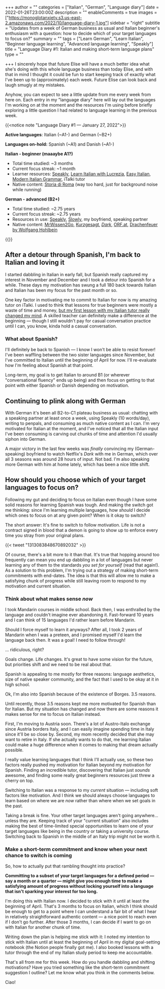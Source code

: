 +++
author = ""
categories = ["Italian", "German", "Language diary"]
date = 2022-01-26T23:00:00Z
description = ""
enableComments = true
images = ["https://monoglotanxiety.s3.us-east-2.amazonaws.com/2022/10/language-diary-1.jpg"]
sidebar = "right"
subtitle = "Updates from a week of German business as usual and Italian beginner's enthusiasm with a question: how to decide which of your target languages to focus on?"
summary = ""
tags = ["Learn German", "Learn Italian", "Beginner language learning", "Advanced language learning", "Speakly"]
title = "Language Diary #1: Italian and making short-term language plans"
type = ""

+++
I sincerely hope that future Elise will have a much better idea what she's doing with this whole language business than today Elise, and with that in mind I thought it could be fun to start keeping track of exactly what I've been up to (approximately) each week. Future Elise can look back and laugh smugly at my mistakes.

Anyhow, you can expect to see a little update from me every week from here on. Each entry in my "language diary" here will lay out the languages I'm  working on at the moment and the resources I'm using before briefly exploring a little question I had related to language learning in the previous week.

{{<notice note "Language Diary #1 — January 27, 2022">}}

**Active languages**: Italian (\~A1-) and German (\~B2+)

**Languages on-hold:** Spanish (\~A1) and Danish (\~A1-)

**Italian - beginner (maaaybe A1?)**

* Total time studied: \~3 months
* Current focus streak: \~1 month
* Learner resources: [Speakly](https://www.speakly.me/), [Learn Italian with Lucrezia](https://www.youtube.com/channel/UCnVc-IW8Q98qFmQcXla5FdQ), [Easy Italian](https://www.youtube.com/c/EasyItalian),  [Modern Italian Grammar](https://www.amazon.com/Modern-Italian-Grammar-Practical-Grammars/dp/0415331641), iTalki tutor
* Native content: [Storia di Roma](https://open.spotify.com/show/3LnjkcuweVaxa9eQ894oMC) (way too hard, just for background noise while running)

**German - advanced (B2+)**

* Total time studied: \~2.75 years
* Current focus streak: \~2.75 years
* Resources in use: [Speakly](https://www.speakly.me/), [Slowly](https://slowly.app/en/), my boyfriend, speaking partner
* Native content: [MrWissen2Go](https://www.youtube.com/user/MrWissen2go), [Kurzgesagt](https://www.youtube.com/c/KurzgesagtDE), [_Dark_](https://www.netflix.com/dk-en/title/80100172), [ORF.at](https://orf.at/), [Drachenfeuer by Wolfgang Hohlbein](https://www.amazon.com/Drachenfeuer-Wolfgang-Hohlbein/dp/3453180895)

{{</notice>}}

## After a detour through Spanish, I'm back to Italian and loving it

I started dabbling in Italian in early fall, but Spanish really captured my interest in November and December and I took a detour into Spanish for a while. These days my motivation has swung a full 180 back towards Italian and Italian has been my focus for the past month or so.

One key factor in motivating me to commit to Italian for now is my amazing tutor on iTalki. I used to think that lessons for true beginners were mostly a waste of time and money, [but my first lesson with my Italian tutor really changed my mind](https://www.monoglotanxiety.com/blog/is-it-worth-hiring-a-language-tutor-as-a-beginner/). A skilled teacher can definitely make a difference at the beginning — though I still wouldn't pay for casual conversation practice until I can, you know, kinda hold a casual conversation.

### What about Spanish?

I'll definitely be back to Spanish — I know I won't be able to resist forever! I've been waffling between the two sister languages since November, but I've committed to Italian until the beginning of April for now. I'll re-evaluate how I'm feeling about Spanish at that point.

Long-term, my goal is to get Italian to around B1 (or wherever "conversational fluency" ends up being) and then focus on getting to that point with either Spanish or Danish depending on motivation.

## Continuing to plink along with German

With German it's been all B2-to-C1 plateau business as usual: chatting with a speaking partner at least once a week, using Speakly (10 words/day), writing to penpals, and consuming as much native content as I can. I'm very motivated for Italian at the moment, and I've noticed that all the Italian input I've been consuming is carving out chunks of time and attention I'd usually siphon into  German.

A major victory in the last few weeks was _finally_ convincing my (German-speaking) boyfriend to watch Netflix's _Dark_ with me in German, which over all 3 seasons was around 28 hours of input. Not bad. I'm also speaking more German with him at home lately, which has been a nice little shift.

## How should you choose which of your target languages to focus on?

Following my gut and deciding to focus on Italian even though I have some solid reasons for learning Spanish was tough. And making the switch got me thinking: since I'm learning multiple languages, how _should_ I decide which ones to focus on at any given point? When is it okay to switch?

The short answer: It's fine to switch to follow motivation. Life is not a contract signed in blood that a demon is going to show up to enforce every time you stray from your original plans.

{{< tweet "1313083848670892032" >}}

Of course, there's a bit more to it than that. It's true that hopping around too frequently can mean you end up dabbling in a lot of languages but never learning any of them to the standards _you set for yourself_ (read that again!). As a solution to this problem, I'm trying out a strategy of making short-term commitments with end-dates. The idea is that this will allow me to make a satisfying chunk of progress while still leaving room to respond to my motivation and current situation.

### Think about what makes sense _now_

I took Mandarin courses in middle school. Back then, I was enthralled by the language and couldn't imagine ever abandoning it. Fast-forward 10 years and I can think of 15 languages I'd rather learn before Mandarin.

Should I force myself to learn it anyways? After all, I took 2 years of Mandarin when I was a preteen, and I promised myself I'd learn the language back then. It was a goal! I need to follow through!

... ridiculous, right?

Goals change. Life changes. It's great to have some vision for the future, but priorities shift and we need to be real about that.

Spanish is appealing to me mostly for three reasons: language aesthetics, size of native speaker community, and the fact that I used to be okay at it in high school.

Ok, I'm also into Spanish because of the existence of Borges. 3.5 reasons.

Until recently, those 3.5 reasons kept me more motivated for Spanish than for Italian. But my situation has changed and now there are some reasons it makes sense for me to focus on Italian instead.

First, I'm moving to Austria soon. There's a lot of Austro-Italo exchange since Austria borders Italy, and I can easily imagine spending time in Italy since it'll be so close by. Second, my mom recently decided that she may want to retire in Italy. If she actually wants to do that, me learning Italian could make a huge difference when it comes to making that dream actually possible.

I really value learning languages that I think I'll actually use, so these two factors really pushed my motivation for Italian beyond my motivation for Spanish. Finding an incredible tutor, discovering that Italian just _sounds_ awesome, and finding some really great beginners resources just threw a cherry on top.

Switching to Italian was a response to my _current_ situation — including soft factors like motivation. And I think we should always choose languages to learn based on where we are _now_ rather than where when we set goals in the past.

Taking a break is fine. Your other target languages aren't going anywhere... unless they are. Keeping track of your "current situation" also includes making the best of time-limited special opportunities to learn one of your target languages like being in the country or taking a university course. Switching back to Spanish in the middle of an Italy trip might not be worth it.

### Make a short-term commitment and know when your next chance to switch is coming

So, how to actually put that rambling thought into practice?

**Committing to a subset of your target languages for a defined period — say a month or a quarter — might give you enough time to make a satisfying amount of progress without locking yourself into a language that isn't sparking your interest for too long.**

I'm doing this with Italian now. I decided to stick with it until at least the beginning of April. That's 3 months to focus on Italian, which I think should be enough to get to a point where I can understand a fair bit of what I hear in relatively straightforward authentic content — a nice point to reach even if I don't go further.  After those 3 months, I can decide if I want to go on with Italian for another chunk of time.

Writing down the plan is helping me stick with it: I noted my intention to stick with Italian until at least the beginning of April in my digital goal-setting notebook (the Notion people finally got me). I also booked lessons with a tutor through the end of my Italian study period to keep me accountable.

That's all from me for this week. How do you handle dabbling and shifting motivations? Have you tried something like the short-term commitment suggestion I outline? Let me know what you think in the comments below.

Ciao!